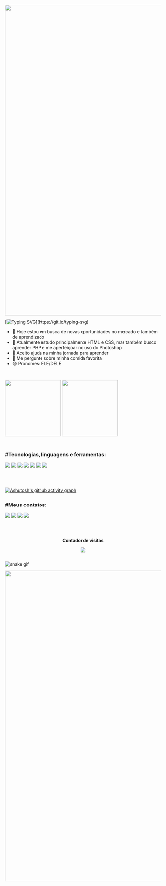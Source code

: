<img width=1000 src = 'https://capsule-render.vercel.app/api?type=waving&height=250&color=0:0194DD,100:050F2C&text=Seja%20bem%20vindo!&section=header&reversal=false&textBg=false&fontColor=ffffff&animation=twinkling&descAlign=84&descAlignY=86'>

[![Typing SVG](https://readme-typing-svg.demolab.com?font=Comic+Sans&weight=500&size=30&pause=1000&color=0194DD&center=true&vCenter=true&random=false&width=1000&lines=Ol%C3%A1%2C+eu+sou+Ismael+Pereira!)](https://git.io/typing-svg)

- 🔭 Hoje estou em busca de novas oportunidades no mercado e também de aprendizado
- 🌱 Atualmente estudo principalmente HTML e CSS, mas também busco aprender PHP e me aperfeiçoar no uso do Photoshop
- 🤔 Aceito ajuda na minha jornada para aprender
- 💬 Me pergunte sobre minha comida favorita
- 😄 Pronomes: ELE/DELE

##
<br>
 <div width=1000>
   <img  height="180em" src="https://github-readme-stats.vercel.app/api?username=ismapereira&show_icons=true&theme=transparent&hide_border=false&title_color=0194DD&icon_color=0194DD&text_color=ffffff">
   <img height="180em" src="https://github-readme-stats.vercel.app/api/top-langs/?username=ismapereira&layout=compact&theme=transparent&hide_border=false&title_color=0194DD&text_color=ffffff">
 </div>

<br>

##


### #Tecnologias, linguagens e ferramentas:

<div>

<img src="https://img.shields.io/badge/HTML5-E34F26?style=for-the-badge&logo=html5&logoColor=white">

<img src="https://img.shields.io/badge/CSS3-1572B6?style=for-the-badge&logo=css3&logoColor=white">

<img src="https://img.shields.io/badge/JavaScript-323330?style=for-the-badge&logo=javascript&logoColor=F7DF1E">

<img src="https://img.shields.io/badge/PHP-777BB4?style=for-the-badge&logo=php&logoColor=white">

<img src="https://img.shields.io/badge/MySQL-005C84?style=for-the-badge&logo=mysql&logoColor=white">

<img src="https://img.shields.io/badge/VSCode-0078D4?style=for-the-badge&logo=visual%20studio%20code&logoColor=white">

<img src="https://img.shields.io/badge/Adobe%20Photoshop-31A8FF?style=for-the-badge&logo=Adobe%20Photoshop&logoColor=black">
 
</div>    
 
##
<br>

[![Ashutosh's github activity graph](https://github-readme-activity-graph.vercel.app/graph?username=ismapereira&theme=react-dark&radius=10&color=ffffff&line=0194DD)](https://github.com/ashutosh00710/github-readme-activity-graph)

##
### #Meus contatos:

<div>
 <a href="mailto:ismaelpf15@gmail.com"><img src="https://img.shields.io/badge/Gmail-D14836?style=for-the-badge&logo=gmail&logoColor=white"></a>
 <a href="https://www.instagram.com/_ismapereira/"><img src="https://img.shields.io/badge/Instagram-E4405F?style=for-the-badge&logo=instagram&logoColor=white"></a>
 <a href="https://www.linkedin.com/in/ismael-pereira-feitosa-ba2aa91a9/"><img src="https://img.shields.io/badge/LinkedIn-0077B5?style=for-the-badge&logo=linkedin&logoColor=white"></a> 
 <a href="https://wa.me/5575991129432?text=Ol%C3%A1,%20eu%20gostaria%20de%20contratar%20os%20servi%C3%A7os%20de%20Front-End"><img src="https://img.shields.io/badge/WhatsApp-25D366?style=for-the-badge&logo=whatsapp&logoColor=white"></a> 
</div>

##
<div align="center">
 <br><p align="center"><b>Contador de visitas</b></p>
 <img align="center" src="https://profile-counter.glitch.me/ismapereira/count.svg"></p>
</div>

##
![snake gif](https://github.com/ismapereira/ismapereira/blob/output/github-contribution-grid-snake.svg)
 
<img width=1000 src = 'https://capsule-render.vercel.app/api?type=waving&height=250&color=0:050F2C,100:0194DD&section=footer&reversal=false&textBg=false&fontColor=ffffff&animation=twinkling&descAlign=84&descAlignY=86'>

